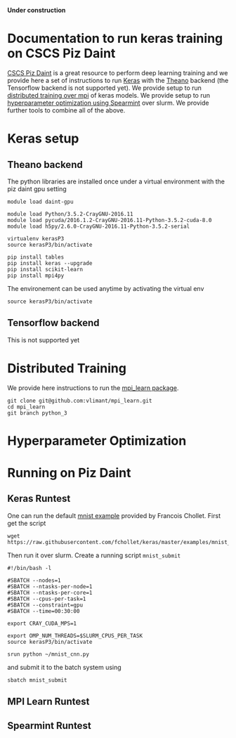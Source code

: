 __Under construction__

# Documentation to run keras training on CSCS Piz Daint
[CSCS Piz Daint](http://user.cscs.ch/computing_systems/piz_daint/index.html)
is a great resource to perform deep learning training and we provide here a
set of instructions to run [Keras](https://keras.io/) with the
[Theano](https://github.com/Theano/Theano) backend (the Tensorflow backend is
not supported yet).
We provide setup to run [distributed training over
mpi](https://github.com/duanders/mpi_learn) of keras models.
We provide setup to run [hyperparameter optimization using
Spearmint](https://github.com/HIPS/Spearmint) over slurm.
We provide further tools to combine all of the above.

# Keras setup
## Theano backend
The python libraries are installed once under a virtual environment with the piz daint gpu setting
```
module load daint-gpu

module load Python/3.5.2-CrayGNU-2016.11
module load pycuda/2016.1.2-CrayGNU-2016.11-Python-3.5.2-cuda-8.0
module load h5py/2.6.0-CrayGNU-2016.11-Python-3.5.2-serial

virtualenv kerasP3
source kerasP3/bin/activate

pip install tables
pip install keras --upgrade
pip install scikit-learn
pip install mpi4py
```

The environement can be used anytime by activating the virtual env
```
source kerasP3/bin/activate
```

## Tensorflow backend 
This is not supported yet

# Distributed Training
We provide here instructions to run the [mpi_learn
package](https://github.com/duanders/mpi_learn).

```
git clone git@github.com:vlimant/mpi_learn.git
cd mpi_learn 
git branch python_3
```

# Hyperparameter Optimization

# Running on Piz Daint
## Keras Runtest
One can run the default [mnist example]() provided by Francois Chollet.
First get the script
```
wget https://raw.githubusercontent.com/fchollet/keras/master/examples/mnist_cnn.py
```
Then run it over slurm. Create a running script `mnist_submit`
```
#!/bin/bash -l

#SBATCH --nodes=1
#SBATCH --ntasks-per-node=1
#SBATCH --ntasks-per-core=1
#SBATCH --cpus-per-task=1
#SBATCH --constraint=gpu
#SBATCH --time=00:30:00

export CRAY_CUDA_MPS=1

export OMP_NUM_THREADS=$SLURM_CPUS_PER_TASK
source kerasP3/bin/activate

srun python ~/mnist_cnn.py
```

and submit it to the batch system using
```
sbatch mnist_submit
```

## MPI Learn Runtest

## Spearmint Runtest
